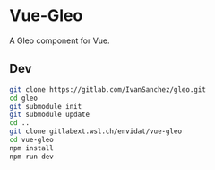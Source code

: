 # Vue-Gleo

A Gleo component for Vue.

## Dev

```bash
git clone https://gitlab.com/IvanSanchez/gleo.git
cd gleo
git submodule init
git submodule update
cd ..
git clone gitlabext.wsl.ch/envidat/vue-gleo
cd vue-gleo
npm install
npm run dev
```
